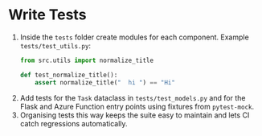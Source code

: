 # Write Tests

1. Inside the `tests` folder create modules for each component. Example
   `tests/test_utils.py`:
   ```python
   from src.utils import normalize_title

   def test_normalize_title():
       assert normalize_title("  hi ") == "Hi"
   ```
2. Add tests for the `Task` dataclass in `tests/test_models.py` and for the
   Flask and Azure Function entry points using fixtures from `pytest-mock`.
3. Organising tests this way keeps the suite easy to maintain and lets CI catch
   regressions automatically.
